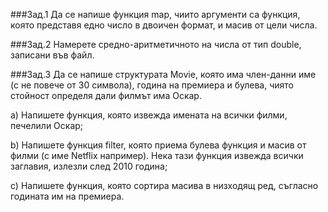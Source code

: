 ###Зад.1
Да се напише функция map, чиито аргументи са функция, която представя едно число в двоичен формат, и масив от цели числа.

###Зад.2
Намерете средно-аритметичното на числа от тип double, записани във файл.

###Зад.3
Да се напише структурата Movie, която има член-данни име (с не повече от 30 символа), година на премиера и булева, чиято стойност определя дали филмът има Оскар.
  
  a) Напишете функция, която извежда имената на всички филми, печелили Оскар;
  
  b) Напишете функция filter, която приема булева функция и масив от филми (с име Netflix например). Нека тази функция извежда всички заглавия, излезли след 2010 година;
  
  c) Напишете функция, която сортира масива в низходящ ред, съгласно годината им на премиера.
